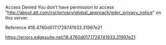 Access Denied
You don't have permission to access "http://about.att.com/csr/privacy/global_approach/gdpr_privacy_notice" on this server.

Reference #18.4760d017.1728741933.31997e21

https://errors.edgesuite.net/18.4760d017.1728741933.31997e21